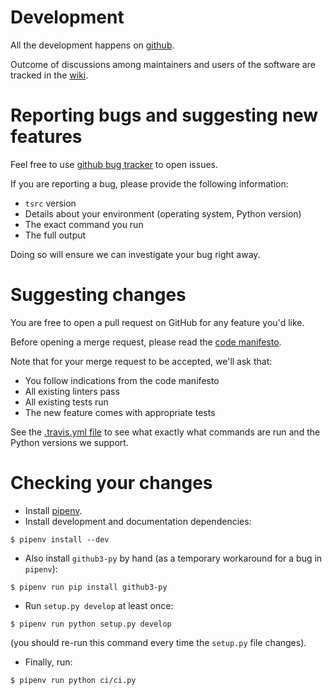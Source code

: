 # Development

All the development happens on [github](https://github.com/TankerApp/tsrc).

Outcome of discussions among maintainers and users of the software are tracked in the [wiki](https://github.com/TankerApp/tsrc/wiki).


# Reporting bugs and suggesting new features

Feel free to use [github bug tracker](https://github.com/TankerApp/tsrc/issues) to open issues.

If you are reporting a bug, please provide the following information:

* `tsrc` version
* Details about your environment (operating system, Python version)
* The exact command you run
* The full output

Doing so will ensure we can investigate your bug right away.

# Suggesting changes

You are free to open a pull request on GitHub for any feature you'd like.

Before opening a merge request, please read the [code manifesto](https://tankerapp.github.io/tsrc/code-manifesto).

Note that for your merge request to be accepted, we'll ask that:

* You follow indications from the code manifesto
* All existing linters pass
* All existing tests run
* The new feature comes with appropriate tests

See the [.travis.yml file](https://github.com/TankerApp/tsrc/blob/master/.travis.yml)
to see what exactly what commands are run and the Python versions we
support.


# Checking your changes

* Install [pipenv](https://docs.pipenv.org/).
* Install development and documentation dependencies:

```console
$ pipenv install --dev
```

* Also install `github3-py` by hand (as a temporary workaround for a bug in `pipenv`):

```console
$ pipenv run pip install github3-py
```

* Run `setup.py develop` at least once:

```
$ pipenv run python setup.py develop
```

(you should re-run this command every time the `setup.py` file changes).

* Finally, run:


```console
$ pipenv run python ci/ci.py
```
